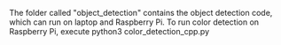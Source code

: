The folder called "object_detection" contains the object detection code, which can run on laptop and Raspberry Pi.
To run color detection on Raspberry Pi, execute
python3 color_detection_cpp.py
